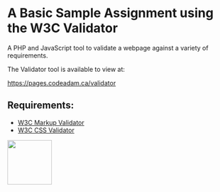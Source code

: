# A Basic Sample Assignment using the W3C Validator

A PHP and JavaScript tool to validate a webpage against a variety of requirements. 

The Validator tool is available to view at:

https://pages.codeadam.ca/validator

## Requirements:

* [W3C Markup Validator](https://validator.w3.org/)
* [W3C CSS Validator](https://jigsaw.w3.org/css-validator/)

<a href="https://codeadam.ca">
<img src="https://codeadam.ca/images/code-block.png" width="100">
</a>

